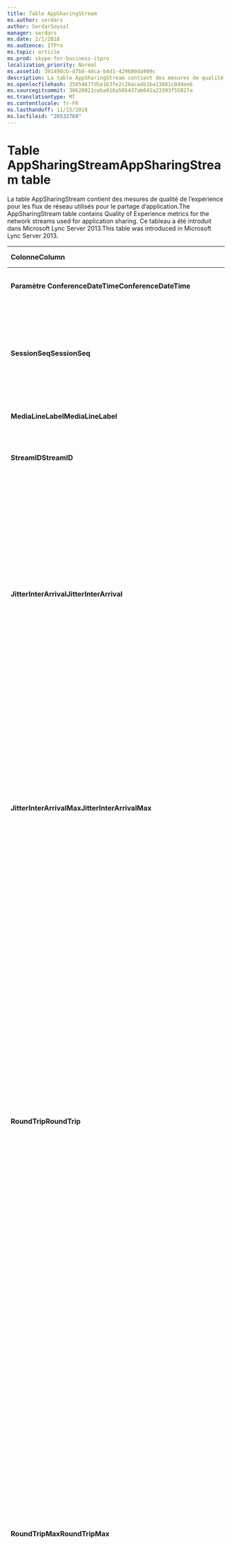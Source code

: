 ```yaml
---
title: Table AppSharingStream
ms.author: serdars
author: SerdarSoysal
manager: serdars
ms.date: 2/1/2018
ms.audience: ITPro
ms.topic: article
ms.prod: skype-for-business-itpro
localization_priority: Normal
ms.assetid: 391490cb-d7b8-44ca-b4d1-429600da909c
description: La table AppSharingStream contient des mesures de qualité de l’expérience pour les flux de réseau utilisés pour le partage d’application. Ce tableau a été introduit dans Microsoft Lync Server 2013.
ms.openlocfilehash: 3505467fd5e163fe2c26aca4b1ba13681c0d4ee6
ms.sourcegitcommit: 30620021ceba916a505437ab641a23393f55827a
ms.translationtype: MT
ms.contentlocale: fr-FR
ms.lasthandoff: 11/15/2018
ms.locfileid: "26532769"
---
```

# <a name="appsharingstream-table"></a><span data-ttu-id="781db-104">Table AppSharingStream</span><span class="sxs-lookup"><span data-stu-id="781db-104">AppSharingStream table</span></span>
 
<span data-ttu-id="781db-105">La table AppSharingStream contient des mesures de qualité de l’expérience pour les flux de réseau utilisés pour le partage d’application.</span><span class="sxs-lookup"><span data-stu-id="781db-105">The AppSharingStream table contains Quality of Experience metrics for the network streams used for application sharing.</span></span> <span data-ttu-id="781db-106">Ce tableau a été introduit dans Microsoft Lync Server 2013.</span><span class="sxs-lookup"><span data-stu-id="781db-106">This table was introduced in Microsoft Lync Server 2013.</span></span>
  
|<span data-ttu-id="781db-107">**Colonne**</span><span class="sxs-lookup"><span data-stu-id="781db-107">**Column**</span></span>|<span data-ttu-id="781db-108">**Type de données**</span><span class="sxs-lookup"><span data-stu-id="781db-108">**Data Type**</span></span>|<span data-ttu-id="781db-109">**Clé/Index**</span><span class="sxs-lookup"><span data-stu-id="781db-109">**Key/Index**</span></span>|<span data-ttu-id="781db-110">**Détails**</span><span class="sxs-lookup"><span data-stu-id="781db-110">**Details**</span></span>|
|:-----|:-----|:-----|:-----|
|<span data-ttu-id="781db-111">**Paramètre ConferenceDateTime**</span><span class="sxs-lookup"><span data-stu-id="781db-111">**ConferenceDateTime**</span></span> <br/> |<span data-ttu-id="781db-112">dateTime</span><span class="sxs-lookup"><span data-stu-id="781db-112">dateTime</span></span>  <br/> |<span data-ttu-id="781db-113">Primaire, étrangère</span><span class="sxs-lookup"><span data-stu-id="781db-113">Primary, Foreign</span></span>  <br/> |<span data-ttu-id="781db-114">Date et heure de début de la session.</span><span class="sxs-lookup"><span data-stu-id="781db-114">Date and time that the session started.</span></span>  <br/> |
|<span data-ttu-id="781db-115">**SessionSeq**</span><span class="sxs-lookup"><span data-stu-id="781db-115">**SessionSeq**</span></span> <br/> |<span data-ttu-id="781db-116">int</span><span class="sxs-lookup"><span data-stu-id="781db-116">int</span></span>  <br/> |<span data-ttu-id="781db-117">Primaire, étrangère</span><span class="sxs-lookup"><span data-stu-id="781db-117">Primary, Foreign</span></span>  <br/> |<span data-ttu-id="781db-118">Identificateur séquentiel utilisé pour faire la distinction entre les sessions qui ont débuté à la même date et en même temps.</span><span class="sxs-lookup"><span data-stu-id="781db-118">Sequential identifier used to distinguish between sessions that started on the same date and at the same time.</span></span>  <br/> |
|<span data-ttu-id="781db-119">**MediaLineLabel**</span><span class="sxs-lookup"><span data-stu-id="781db-119">**MediaLineLabel**</span></span> <br/> |<span data-ttu-id="781db-120">tinyint</span><span class="sxs-lookup"><span data-stu-id="781db-120">tinyint</span></span>  <br/> |<span data-ttu-id="781db-121">Primaire, étrangère</span><span class="sxs-lookup"><span data-stu-id="781db-121">Primary, Foreign</span></span>  <br/> | <span data-ttu-id="781db-122">Voir [Table MediaLine](https://docs.microsoft.com/skypeforbusiness/schema-reference/quality-of-experience-qoe-database-schema/medialine-0).</span><span class="sxs-lookup"><span data-stu-id="781db-122">See [MediaLine Table](https://docs.microsoft.com/skypeforbusiness/schema-reference/quality-of-experience-qoe-database-schema/medialine-0).</span></span> <br/> |
|<span data-ttu-id="781db-123">**StreamID**</span><span class="sxs-lookup"><span data-stu-id="781db-123">**StreamID**</span></span> <br/> |<span data-ttu-id="781db-124">int</span><span class="sxs-lookup"><span data-stu-id="781db-124">int</span></span>  <br/> |<span data-ttu-id="781db-125">Principal</span><span class="sxs-lookup"><span data-stu-id="781db-125">Primary</span></span>  <br/> |<span data-ttu-id="781db-126">Identificateur unique de l’application de flux de partage.</span><span class="sxs-lookup"><span data-stu-id="781db-126">Unique identifier of the application sharing stream.</span></span>  <br/> |
|<span data-ttu-id="781db-127">**JitterInterArrival**</span><span class="sxs-lookup"><span data-stu-id="781db-127">**JitterInterArrival**</span></span> <br/> |<span data-ttu-id="781db-128">int</span><span class="sxs-lookup"><span data-stu-id="781db-128">int</span></span>  <br/> ||<span data-ttu-id="781db-p103">Gigue moyenne détectée entre les arrivées de paquets RTP. (La gigue permet de mesurer les fluctuations d’un appel.) Les valeurs de gigue élevées peuvent provenir d’une congestion ou d’un serveur multimédia surchargé, ce qui se traduit par une distorsion ou une perte de l’audio.</span><span class="sxs-lookup"><span data-stu-id="781db-p103">Average jitter detected between RTP packet arrivals. (Jitter is a measure of the "shakiness" of a call.) High jitter values are typically caused by congestion or an overloaded media server, and result in distorted or lost audio.</span></span>  <br/> |
|<span data-ttu-id="781db-131">**JitterInterArrivalMax**</span><span class="sxs-lookup"><span data-stu-id="781db-131">**JitterInterArrivalMax**</span></span> <br/> |<span data-ttu-id="781db-132">int</span><span class="sxs-lookup"><span data-stu-id="781db-132">int</span></span>  <br/> ||<span data-ttu-id="781db-133">Gigue maximale détectée entre l’arrivée de paquets RTP.</span><span class="sxs-lookup"><span data-stu-id="781db-133">Maximum jitter detected between RTP packet arrivals.</span></span> <span data-ttu-id="781db-134">(Gigue est une mesure de « tremblement » d’un appel). Valeurs de gigue haute sont généralement causés par congestion ou un serveur multimédia surchargée et entraîner audio déformé ou perdue.</span><span class="sxs-lookup"><span data-stu-id="781db-134">(Jitter is a measure of the "shakiness" of a call.) High jitter values are typically caused by congestion or an overloaded media server, and result in distorted or lost audio.</span></span>  <br/> |
|<span data-ttu-id="781db-135">**RoundTrip**</span><span class="sxs-lookup"><span data-stu-id="781db-135">**RoundTrip**</span></span> <br/> |<span data-ttu-id="781db-136">int</span><span class="sxs-lookup"><span data-stu-id="781db-136">int</span></span>  <br/> ||<span data-ttu-id="781db-p105">Temps moyen (en millisecondes) nécessaire à un paquet RTP (Real-Time Transport Protocol) pour effectuer un aller-retour vers un autre système d’extrémité. Des boucles de 200 millisecondes ou moins sont considérées qualitativement acceptables.</span><span class="sxs-lookup"><span data-stu-id="781db-p105">Average amount of (in milliseconds) required for a Real-Time Transport Protocol packet to travel to another endpoint and then back. Round-trip times of 200 milliseconds or less are considered of acceptable quality.</span></span>  <br/> <span data-ttu-id="781db-p106">Des boucles de durée plus élevée peuvent être causées par le routage international des appels, une mauvaise configuration du routage ou un serveur multimédia surchargé. Les durées d’aller-retour élevées créent des difficultés dans le cadre de conversations audio bidirectionnelles réalisées en temps réel.</span><span class="sxs-lookup"><span data-stu-id="781db-p106">High round-trip values can be caused by international call routing; a routing misconfiguration; or an overloaded media server. High round-trip times result in difficulties with two-way, real-time audio conversations.</span></span>  <br/> |
|<span data-ttu-id="781db-141">**RoundTripMax**</span><span class="sxs-lookup"><span data-stu-id="781db-141">**RoundTripMax**</span></span> <br/> |<span data-ttu-id="781db-142">int</span><span class="sxs-lookup"><span data-stu-id="781db-142">int</span></span>  <br/> ||<span data-ttu-id="781db-143">Quantité maximale de (en millisecondes) requise pour un paquet de Real-Time Transport Protocol à se déplacent vers un autre point de terminaison.</span><span class="sxs-lookup"><span data-stu-id="781db-143">Maximum amount of (in milliseconds) required for a Real-Time Transport Protocol packet to travel to another endpoint and then back.</span></span> <span data-ttu-id="781db-144">Des boucles de 200 millisecondes ou moins sont considérées qualitativement acceptables.</span><span class="sxs-lookup"><span data-stu-id="781db-144">Round-trip times of 200 milliseconds or less are considered of acceptable quality.</span></span>  <br/> <span data-ttu-id="781db-p108">Des boucles de durée plus élevée peuvent être causées par le routage international des appels, une mauvaise configuration du routage ou un serveur multimédia surchargé. Les durées d’aller-retour élevées créent des difficultés dans le cadre de conversations audio bidirectionnelles réalisées en temps réel.</span><span class="sxs-lookup"><span data-stu-id="781db-p108">High round-trip values can be caused by international call routing; a routing misconfiguration; or an overloaded media server. High round-trip times result in difficulties with two-way, real-time audio conversations.</span></span>  <br/> |
|<span data-ttu-id="781db-147">**PacketLossRate**</span><span class="sxs-lookup"><span data-stu-id="781db-147">**PacketLossRate**</span></span> <br/> |<span data-ttu-id="781db-148">float</span><span class="sxs-lookup"><span data-stu-id="781db-148">float</span></span>  <br/> ||<span data-ttu-id="781db-p109">Taux moyen de pertes de paquets RTP. (La perte de paquets survient lorsque des paquets RTP, protocole employé pour la transmission audio et vidéo sur Internet, n’atteignent pas leur point de destination.) Les valeurs de perte élevées peuvent provenir d’une congestion, d’un dépassement de la bande passante disponible, d’une congestion/interférence dans la liaison sans fil ou d’un serveur multimédia surchargé, ce qui se traduit par une distorsion ou une perte de l’audio.</span><span class="sxs-lookup"><span data-stu-id="781db-p109">Average rate of Real-Time Transport Protocol (RTP) packet loss. (Packet loss occurs when RTP packets, a protocol used for transmitting audio and video across the Internet, failed to reach their destination.) High loss rates are generally caused by congestion; lack of bandwidth; wireless congestion or interference; or an overloaded media server. Packet loss typically results in distorted or lost audio.</span></span>  <br/> |
|<span data-ttu-id="781db-152">**PacketLossRateMax**</span><span class="sxs-lookup"><span data-stu-id="781db-152">**PacketLossRateMax**</span></span> <br/> |<span data-ttu-id="781db-153">float</span><span class="sxs-lookup"><span data-stu-id="781db-153">float</span></span>  <br/> ||<span data-ttu-id="781db-154">Taux maximal de perte de paquets RTP (Real-Time Transport Protocol).</span><span class="sxs-lookup"><span data-stu-id="781db-154">Maximum rate of Real-Time Transport Protocol (RTP) packet loss.</span></span> <span data-ttu-id="781db-155">(La perte de paquets se produit lorsque les paquets RTP, un protocole utilisé pour la transmission audio et vidéo via Internet, n’a pas pu atteindre leur destination.) Taux de perte haute sont généralement provoquées par la congestion ; manque de bande passante ; congestion sans fil ou interférences ; ou un serveur multimédia surchargée.</span><span class="sxs-lookup"><span data-stu-id="781db-155">(Packet loss occurs when RTP packets, a protocol used for transmitting audio and video across the Internet, failed to reach their destination.) High loss rates are generally caused by congestion; lack of bandwidth; wireless congestion or interference; or an overloaded media server.</span></span> <span data-ttu-id="781db-156">Perte de paquets entraîne audio déformé ou perdue.</span><span class="sxs-lookup"><span data-stu-id="781db-156">Packet loss typically results in distorted or lost audio.</span></span>  <br/> |
|<span data-ttu-id="781db-157">**PacketUtilization**</span><span class="sxs-lookup"><span data-stu-id="781db-157">**PacketUtilization**</span></span> <br/> |<span data-ttu-id="781db-158">int</span><span class="sxs-lookup"><span data-stu-id="781db-158">int</span></span>  <br/> ||<span data-ttu-id="781db-159">Nombre de paquets envoyés.</span><span class="sxs-lookup"><span data-stu-id="781db-159">Number of packets sent.</span></span>  <br/> |
|<span data-ttu-id="781db-160">**BandwidthEst**</span><span class="sxs-lookup"><span data-stu-id="781db-160">**BandwidthEst**</span></span> <br/> |<span data-ttu-id="781db-161">int</span><span class="sxs-lookup"><span data-stu-id="781db-161">int</span></span>  <br/> ||<span data-ttu-id="781db-162">Estimée à sens unique la bande passante disponible à la fin de la session.</span><span class="sxs-lookup"><span data-stu-id="781db-162">Estimated one-way bandwidth available at the end of the session.</span></span> <span data-ttu-id="781db-163">Indiqué en bits par seconde.</span><span class="sxs-lookup"><span data-stu-id="781db-163">Reported in bits per second.</span></span>  <br/> |
|<span data-ttu-id="781db-164">**AppSharingPayloadDescription**</span><span class="sxs-lookup"><span data-stu-id="781db-164">**AppSharingPayloadDescription**</span></span> <br/> |<span data-ttu-id="781db-165">int</span><span class="sxs-lookup"><span data-stu-id="781db-165">int</span></span>  <br/> ||<span data-ttu-id="781db-166">Description de la charge utile de partage d’application.</span><span class="sxs-lookup"><span data-stu-id="781db-166">Description of the application sharing payload.</span></span>  <br/> |
|<span data-ttu-id="781db-167">**RelativeOneWayTotal**</span><span class="sxs-lookup"><span data-stu-id="781db-167">**RelativeOneWayTotal**</span></span> <br/> |<span data-ttu-id="781db-168">float</span><span class="sxs-lookup"><span data-stu-id="781db-168">float</span></span>  <br/> ||<span data-ttu-id="781db-169">Quantité totale de la latence à sens unique.</span><span class="sxs-lookup"><span data-stu-id="781db-169">Total amount of one-way latency.</span></span> <span data-ttu-id="781db-170">Latence à sens unique relative mesure le délai entre le client et le serveur.</span><span class="sxs-lookup"><span data-stu-id="781db-170">Relative one-way latency measures the delay between the client and the server.</span></span>  <br/> |
|<span data-ttu-id="781db-171">**RelativeOneWayAverage**</span><span class="sxs-lookup"><span data-stu-id="781db-171">**RelativeOneWayAverage**</span></span> <br/> |<span data-ttu-id="781db-172">float</span><span class="sxs-lookup"><span data-stu-id="781db-172">float</span></span>  <br/> ||<span data-ttu-id="781db-173">Quantité moyenne de latence à sens unique.</span><span class="sxs-lookup"><span data-stu-id="781db-173">Average amount of one-way latency.</span></span> <span data-ttu-id="781db-174">Latence à sens unique relative mesure le délai entre le client et le serveur.</span><span class="sxs-lookup"><span data-stu-id="781db-174">Relative one-way latency measures the delay between the client and the server.</span></span>  <br/> |
|<span data-ttu-id="781db-175">**RelativeOneWayMax**</span><span class="sxs-lookup"><span data-stu-id="781db-175">**RelativeOneWayMax**</span></span> <br/> |<span data-ttu-id="781db-176">float</span><span class="sxs-lookup"><span data-stu-id="781db-176">float</span></span>  <br/> ||<span data-ttu-id="781db-177">Quantité maximale de latence à sens unique.</span><span class="sxs-lookup"><span data-stu-id="781db-177">Maximum amount of one-way latency.</span></span> <span data-ttu-id="781db-178">Latence à sens unique relative mesure le délai entre le client et le serveur.</span><span class="sxs-lookup"><span data-stu-id="781db-178">Relative one-way latency measures the delay between the client and the server.</span></span>  <br/> |
|<span data-ttu-id="781db-179">**RelativeOneWayBurstOccurrences**</span><span class="sxs-lookup"><span data-stu-id="781db-179">**RelativeOneWayBurstOccurrences**</span></span> <br/> |<span data-ttu-id="781db-180">int</span><span class="sxs-lookup"><span data-stu-id="781db-180">int</span></span>  <br/> ||<span data-ttu-id="781db-181">Occurrences de rafales à sens unique total.</span><span class="sxs-lookup"><span data-stu-id="781db-181">Total one-way burst occurrences.</span></span> <span data-ttu-id="781db-182">Une transmission « rafales » est une transmission où flux de données en rafales imprévisibles au lieu d’un flux continu.</span><span class="sxs-lookup"><span data-stu-id="781db-182">A "bursty" transmission is a transmission where data flows in unpredictable bursts as opposed to a steady stream.</span></span> <span data-ttu-id="781db-183">Cette mesure exhaustive de flux de données entre le client et le serveur.</span><span class="sxs-lookup"><span data-stu-id="781db-183">This metric measures data flow between the client and the server.</span></span>  <br/> |
|<span data-ttu-id="781db-184">**RelativeOneWayBurstDensity**</span><span class="sxs-lookup"><span data-stu-id="781db-184">**RelativeOneWayBurstDensity**</span></span> <br/> |<span data-ttu-id="781db-185">float</span><span class="sxs-lookup"><span data-stu-id="781db-185">float</span></span>  <br/> ||<span data-ttu-id="781db-186">Densité des rafales à sens unique total.</span><span class="sxs-lookup"><span data-stu-id="781db-186">Total one-way burst density.</span></span> <span data-ttu-id="781db-187">Une transmission « rafales » est une transmission où flux de données en rafales imprévisibles au lieu d’un flux continu.</span><span class="sxs-lookup"><span data-stu-id="781db-187">A "bursty" transmission is a transmission where data flows in unpredictable bursts as opposed to a steady stream.</span></span> <span data-ttu-id="781db-188">Cette mesure exhaustive de flux de données entre le client et le serveur.</span><span class="sxs-lookup"><span data-stu-id="781db-188">This metric measures data flow between the client and the server.</span></span>  <br/> |
|<span data-ttu-id="781db-189">**RelativeOneWayBurstDuration**</span><span class="sxs-lookup"><span data-stu-id="781db-189">**RelativeOneWayBurstDuration**</span></span> <br/> |<span data-ttu-id="781db-190">float</span><span class="sxs-lookup"><span data-stu-id="781db-190">float</span></span>  <br/> ||<span data-ttu-id="781db-191">Durée totale rafale à sens unique.</span><span class="sxs-lookup"><span data-stu-id="781db-191">Total one-way burst duration.</span></span> <span data-ttu-id="781db-192">Une transmission « rafales » est une transmission où flux de données en rafales imprévisibles au lieu d’un flux continu.</span><span class="sxs-lookup"><span data-stu-id="781db-192">A "bursty" transmission is a transmission where data flows in unpredictable bursts as opposed to a steady stream.</span></span> <span data-ttu-id="781db-193">Cette mesure exhaustive de flux de données entre le client et le serveur.</span><span class="sxs-lookup"><span data-stu-id="781db-193">This metric measures data flow between the client and the server.</span></span>  <br/> |
|<span data-ttu-id="781db-194">**RelativeOneWayGapOccurrences**</span><span class="sxs-lookup"><span data-stu-id="781db-194">**RelativeOneWayGapOccurrences**</span></span> <br/> |<span data-ttu-id="781db-195">int</span><span class="sxs-lookup"><span data-stu-id="781db-195">int</span></span>  <br/> ||<span data-ttu-id="781db-196">Occurrences d’intervalles à sens unique total.</span><span class="sxs-lookup"><span data-stu-id="781db-196">Total one-way gap occurrences.</span></span> <span data-ttu-id="781db-197">Une transmission « rafales » est une transmission où flux de données en rafales imprévisibles au lieu d’un flux continu ; intervalles indiquent les retards entre ces rafales.</span><span class="sxs-lookup"><span data-stu-id="781db-197">A "bursty" transmission is a transmission where data flows in unpredictable bursts as opposed to a steady stream; gaps indicate delays between these bursts.</span></span> <span data-ttu-id="781db-198">Cette mesure exhaustive de flux de données entre le client et le serveur.</span><span class="sxs-lookup"><span data-stu-id="781db-198">This metric measures data flow between the client and the server.</span></span>  <br/> |
|<span data-ttu-id="781db-199">**RelativeOneWayGapDensity**</span><span class="sxs-lookup"><span data-stu-id="781db-199">**RelativeOneWayGapDensity**</span></span> <br/> |<span data-ttu-id="781db-200">float</span><span class="sxs-lookup"><span data-stu-id="781db-200">float</span></span>  <br/> ||<span data-ttu-id="781db-201">Densité d’intervalles à sens unique total.</span><span class="sxs-lookup"><span data-stu-id="781db-201">Total one-way gap density.</span></span> <span data-ttu-id="781db-202">Une transmission « rafales » est une transmission où flux de données en rafales imprévisibles au lieu d’un flux continu ; intervalles indiquent les retards entre ces rafales.</span><span class="sxs-lookup"><span data-stu-id="781db-202">A "bursty" transmission is a transmission where data flows in unpredictable bursts as opposed to a steady stream; gaps indicate delays between these bursts.</span></span> <span data-ttu-id="781db-203">Cette mesure exhaustive de flux de données entre le client et le serveur.</span><span class="sxs-lookup"><span data-stu-id="781db-203">This metric measures data flow between the client and the server.</span></span>  <br/> |
|<span data-ttu-id="781db-204">**RelativeOneWayGapDuration**</span><span class="sxs-lookup"><span data-stu-id="781db-204">**RelativeOneWayGapDuration**</span></span> <br/> |<span data-ttu-id="781db-205">float</span><span class="sxs-lookup"><span data-stu-id="781db-205">float</span></span>  <br/> ||<span data-ttu-id="781db-206">Durée des intervalles à sens unique total.</span><span class="sxs-lookup"><span data-stu-id="781db-206">Total one-way gap duration.</span></span> <span data-ttu-id="781db-207">Une transmission « rafales » est une transmission où flux de données en rafales imprévisibles au lieu d’un flux continu ; intervalles indiquent les retards entre ces rafales.</span><span class="sxs-lookup"><span data-stu-id="781db-207">A "bursty" transmission is a transmission where data flows in unpredictable bursts as opposed to a steady stream; gaps indicate delays between these bursts.</span></span> <span data-ttu-id="781db-208">Cette mesure exhaustive de flux de données entre le client et le serveur.</span><span class="sxs-lookup"><span data-stu-id="781db-208">This metric measures data flow between the client and the server.</span></span>  <br/> |
|<span data-ttu-id="781db-209">**ApplicationSharingType**</span><span class="sxs-lookup"><span data-stu-id="781db-209">**ApplicationSharingType**</span></span> <br/> |<span data-ttu-id="781db-210">varChar(256)</span><span class="sxs-lookup"><span data-stu-id="781db-210">varChar(256)</span></span>  <br/> ||<span data-ttu-id="781db-211">Rôle d’application (personne effectuant le partage ou spectateur) et type de contenu.</span><span class="sxs-lookup"><span data-stu-id="781db-211">Application role (Sharer or Viewer) and content type.</span></span>  <br/> |
|<span data-ttu-id="781db-212">**RDPTileProcessingLatencyTotal**</span><span class="sxs-lookup"><span data-stu-id="781db-212">**RDPTileProcessingLatencyTotal**</span></span> <br/> |<span data-ttu-id="781db-213">float</span><span class="sxs-lookup"><span data-stu-id="781db-213">float</span></span>  <br/> ||<span data-ttu-id="781db-214">Nombre total de temps de traitement des mosaïques protocole remote desktop protocol (RDP).</span><span class="sxs-lookup"><span data-stu-id="781db-214">Total processing time for remote desktop protocol (RDP) tiles.</span></span> <span data-ttu-id="781db-215">Un total supérieur équivaut à un délai plus long dans l’expérience d’affichage.</span><span class="sxs-lookup"><span data-stu-id="781db-215">A higher total equates to a longer delay in the viewing experience.</span></span>  <br/> |
|<span data-ttu-id="781db-216">**RDPTileProcessingLatencyAverage**</span><span class="sxs-lookup"><span data-stu-id="781db-216">**RDPTileProcessingLatencyAverage**</span></span> <br/> |<span data-ttu-id="781db-217">float</span><span class="sxs-lookup"><span data-stu-id="781db-217">float</span></span>  <br/> ||<span data-ttu-id="781db-218">Durée moyenne de traitement pour les mosaïques protocole remote desktop protocol (RDP).</span><span class="sxs-lookup"><span data-stu-id="781db-218">Average processing time for remote desktop protocol (RDP) tiles.</span></span> <span data-ttu-id="781db-219">Un total supérieur équivaut à un délai plus long dans l’expérience d’affichage.</span><span class="sxs-lookup"><span data-stu-id="781db-219">A higher total equates to a longer delay in the viewing experience.</span></span>  <br/> |
|<span data-ttu-id="781db-220">**RDPTileProcessingLatencyMax**</span><span class="sxs-lookup"><span data-stu-id="781db-220">**RDPTileProcessingLatencyMax**</span></span> <br/> |<span data-ttu-id="781db-221">float</span><span class="sxs-lookup"><span data-stu-id="781db-221">float</span></span>  <br/> ||<span data-ttu-id="781db-222">Temps de traitement maximal pour les mosaïques protocole remote desktop protocol (RDP).</span><span class="sxs-lookup"><span data-stu-id="781db-222">Maximum processing time for remote desktop protocol (RDP) tiles.</span></span> <span data-ttu-id="781db-223">Un total supérieur équivaut à un délai plus long dans l’expérience d’affichage.</span><span class="sxs-lookup"><span data-stu-id="781db-223">A higher total equates to a longer delay in the viewing experience.</span></span>  <br/> |
|<span data-ttu-id="781db-224">**RDPTileProcessingLatencyBurstOccurrences**</span><span class="sxs-lookup"><span data-stu-id="781db-224">**RDPTileProcessingLatencyBurstOccurrences**</span></span> <br/> |<span data-ttu-id="781db-225">int</span><span class="sxs-lookup"><span data-stu-id="781db-225">int</span></span>  <br/> ||<span data-ttu-id="781db-226">Occurrences de rafales dans le temps de traitement pour les mosaïques protocole remote desktop protocol (RDP).</span><span class="sxs-lookup"><span data-stu-id="781db-226">Burst occurrences in the processing time for remote desktop protocol (RDP) tiles.</span></span> <span data-ttu-id="781db-227">Une transmission « rafales » est une transmission où flux de données en rafales imprévisibles au lieu d’un flux continu.</span><span class="sxs-lookup"><span data-stu-id="781db-227">A "bursty" transmission is a transmission where data flows in unpredictable bursts as opposed to a steady stream.</span></span>  <br/> |
|<span data-ttu-id="781db-228">**RDPTileProcessingLatencyBurstDensity**</span><span class="sxs-lookup"><span data-stu-id="781db-228">**RDPTileProcessingLatencyBurstDensity**</span></span> <br/> |<span data-ttu-id="781db-229">float</span><span class="sxs-lookup"><span data-stu-id="781db-229">float</span></span>  <br/> ||<span data-ttu-id="781db-230">Densité des rafales dans le temps de traitement pour les mosaïques protocole remote desktop protocol (RDP).</span><span class="sxs-lookup"><span data-stu-id="781db-230">Burst density in the processing time for remote desktop protocol (RDP) tiles.</span></span> <span data-ttu-id="781db-231">Une transmission « rafales » est une transmission où flux de données en rafales imprévisibles au lieu d’un flux continu.</span><span class="sxs-lookup"><span data-stu-id="781db-231">A "bursty" transmission is a transmission where data flows in unpredictable bursts as opposed to a steady stream.</span></span>  <br/> |
|<span data-ttu-id="781db-232">**RDPTileProcessingLatencyBurstDuration**</span><span class="sxs-lookup"><span data-stu-id="781db-232">**RDPTileProcessingLatencyBurstDuration**</span></span> <br/> |<span data-ttu-id="781db-233">float</span><span class="sxs-lookup"><span data-stu-id="781db-233">float</span></span>  <br/> ||<span data-ttu-id="781db-234">Durée dans le temps de traitement pour les mosaïques protocole remote desktop protocol (RDP) des rafales.</span><span class="sxs-lookup"><span data-stu-id="781db-234">Burst duration in the processing time for remote desktop protocol (RDP) tiles.</span></span> <span data-ttu-id="781db-235">Une transmission « rafales » est une transmission où flux de données en rafales imprévisibles au lieu d’un flux continu.</span><span class="sxs-lookup"><span data-stu-id="781db-235">A "bursty" transmission is a transmission where data flows in unpredictable bursts as opposed to a steady stream.</span></span>  <br/> |
|<span data-ttu-id="781db-236">**RDPTileProcessingLatencyGapOccurrences**</span><span class="sxs-lookup"><span data-stu-id="781db-236">**RDPTileProcessingLatencyGapOccurrences**</span></span> <br/> |<span data-ttu-id="781db-237">int</span><span class="sxs-lookup"><span data-stu-id="781db-237">int</span></span>  <br/> ||<span data-ttu-id="781db-238">Occurrences d’intervalles dans le temps de traitement pour les mosaïques protocole remote desktop protocol (RDP).</span><span class="sxs-lookup"><span data-stu-id="781db-238">Gap occurrences in the processing time for remote desktop protocol (RDP) tiles.</span></span>  <br/> |
|<span data-ttu-id="781db-239">**RDPTileProcessingLatencyGapDensity**</span><span class="sxs-lookup"><span data-stu-id="781db-239">**RDPTileProcessingLatencyGapDensity**</span></span> <br/> |<span data-ttu-id="781db-240">float</span><span class="sxs-lookup"><span data-stu-id="781db-240">float</span></span>  <br/> ||<span data-ttu-id="781db-241">Densité d’intervalles dans le temps de traitement pour les mosaïques protocole remote desktop protocol (RDP).</span><span class="sxs-lookup"><span data-stu-id="781db-241">Gap density in the processing time for remote desktop protocol (RDP) tiles.</span></span> <span data-ttu-id="781db-242">Densité d’intervalles faible équivaut à un meilleur confort de visualisation.</span><span class="sxs-lookup"><span data-stu-id="781db-242">Low gap density equates to a better viewing experience.</span></span>  <br/> |
|<span data-ttu-id="781db-243">**RDPTileProcessingLatencyGapDuration**</span><span class="sxs-lookup"><span data-stu-id="781db-243">**RDPTileProcessingLatencyGapDuration**</span></span> <br/> |<span data-ttu-id="781db-244">float</span><span class="sxs-lookup"><span data-stu-id="781db-244">float</span></span>  <br/> ||<span data-ttu-id="781db-245">Durée des intervalles dans le temps de traitement pour les mosaïques protocole remote desktop protocol (RDP).</span><span class="sxs-lookup"><span data-stu-id="781db-245">Gap duration in the processing time for remote desktop protocol (RDP) tiles.</span></span> <span data-ttu-id="781db-246">Durées des intervalles courte correspondent à un meilleur confort de visualisation.</span><span class="sxs-lookup"><span data-stu-id="781db-246">Short gap durations equate to a better viewing experience.</span></span>  <br/> |
|<span data-ttu-id="781db-247">**CaptureTileRateTotal**</span><span class="sxs-lookup"><span data-stu-id="781db-247">**CaptureTileRateTotal**</span></span> <br/> |<span data-ttu-id="781db-248">float</span><span class="sxs-lookup"><span data-stu-id="781db-248">float</span></span>  <br/> ||<span data-ttu-id="781db-249">Taux total de mosaïques capturées (en mosaïques par seconde).</span><span class="sxs-lookup"><span data-stu-id="781db-249">Total rate of captured tiles (in tiles per second).</span></span>  <br/> |
|<span data-ttu-id="781db-250">**CaptureTileRateAverage**</span><span class="sxs-lookup"><span data-stu-id="781db-250">**CaptureTileRateAverage**</span></span> <br/> |<span data-ttu-id="781db-251">float</span><span class="sxs-lookup"><span data-stu-id="781db-251">float</span></span>  <br/> ||<span data-ttu-id="781db-252">Taux moyen de mosaïques capturées (en mosaïques par seconde).</span><span class="sxs-lookup"><span data-stu-id="781db-252">Average rate of captured tiles (in tiles per second).</span></span>  <br/> |
|<span data-ttu-id="781db-253">**CaptureTileRateMax**</span><span class="sxs-lookup"><span data-stu-id="781db-253">**CaptureTileRateMax**</span></span> <br/> |<span data-ttu-id="781db-254">float</span><span class="sxs-lookup"><span data-stu-id="781db-254">float</span></span>  <br/> ||<span data-ttu-id="781db-255">Taux maximal de mosaïques capturées (en mosaïques par seconde).</span><span class="sxs-lookup"><span data-stu-id="781db-255">Maximum rate of captured tiles (in tiles per second).</span></span>  <br/> |
|<span data-ttu-id="781db-256">**CaptureTileRateBurstOccurrences**</span><span class="sxs-lookup"><span data-stu-id="781db-256">**CaptureTileRateBurstOccurrences**</span></span> <br/> |<span data-ttu-id="781db-257">int</span><span class="sxs-lookup"><span data-stu-id="781db-257">in t</span></span>  <br/> ||<span data-ttu-id="781db-258">Occurrences de rafales dans la fréquence de mosaïques capturées (en mosaïques par seconde).</span><span class="sxs-lookup"><span data-stu-id="781db-258">Burst occurrences in the rate of captured tiles (in tiles per second).</span></span>  <br/> |
|<span data-ttu-id="781db-259">**CaptureTileRateBurstDensity**</span><span class="sxs-lookup"><span data-stu-id="781db-259">**CaptureTileRateBurstDensity**</span></span> <br/> |<span data-ttu-id="781db-260">float</span><span class="sxs-lookup"><span data-stu-id="781db-260">float</span></span>  <br/> ||<span data-ttu-id="781db-261">Densité des rafales dans la fréquence de mosaïques capturées (en mosaïques par seconde).</span><span class="sxs-lookup"><span data-stu-id="781db-261">Burst density in the rate of captured tiles (in tiles per second).</span></span>  <br/> |
|<span data-ttu-id="781db-262">**CaptureTileRateBurstDuration**</span><span class="sxs-lookup"><span data-stu-id="781db-262">**CaptureTileRateBurstDuration**</span></span> <br/> |<span data-ttu-id="781db-263">float</span><span class="sxs-lookup"><span data-stu-id="781db-263">float</span></span>  <br/> ||<span data-ttu-id="781db-264">Durée des rafales dans la fréquence de mosaïques capturées (en mosaïques par seconde).</span><span class="sxs-lookup"><span data-stu-id="781db-264">Burst duration in the rate of captured tiles (in tiles per second).</span></span>  <br/> |
|<span data-ttu-id="781db-265">**CaptureTileRateGapOccurrences**</span><span class="sxs-lookup"><span data-stu-id="781db-265">**CaptureTileRateGapOccurrences**</span></span> <br/> |<span data-ttu-id="781db-266">int</span><span class="sxs-lookup"><span data-stu-id="781db-266">int</span></span>  <br/> ||<span data-ttu-id="781db-267">Occurrences d’intervalles dans la fréquence de mosaïques capturées (en mosaïques par seconde).</span><span class="sxs-lookup"><span data-stu-id="781db-267">Gap occurrences in the rate of captured tiles (in tiles per second).</span></span>  <br/> |
|<span data-ttu-id="781db-268">**CaptureTileRateGapDensity**</span><span class="sxs-lookup"><span data-stu-id="781db-268">**CaptureTileRateGapDensity**</span></span> <br/> |<span data-ttu-id="781db-269">float</span><span class="sxs-lookup"><span data-stu-id="781db-269">float</span></span>  <br/> ||<span data-ttu-id="781db-270">Densité d’intervalles dans la fréquence de mosaïques capturées (en mosaïques par seconde).</span><span class="sxs-lookup"><span data-stu-id="781db-270">Gap density in the rate of captured tiles (in tiles per second).</span></span>  <br/> |
|<span data-ttu-id="781db-271">**CaptureTileRateGapDuration**</span><span class="sxs-lookup"><span data-stu-id="781db-271">**CaptureTileRateGapDuration**</span></span> <br/> |<span data-ttu-id="781db-272">float</span><span class="sxs-lookup"><span data-stu-id="781db-272">float</span></span>  <br/> ||<span data-ttu-id="781db-273">Durée des intervalles dans la fréquence de mosaïques capturées (en mosaïques par seconde).</span><span class="sxs-lookup"><span data-stu-id="781db-273">Gap duration in the rate of captured tiles (in tiles per second).</span></span>  <br/> |
|<span data-ttu-id="781db-274">**SpoiledTilePercentTotal**</span><span class="sxs-lookup"><span data-stu-id="781db-274">**SpoiledTilePercentTotal**</span></span> <br/> |<span data-ttu-id="781db-275">float</span><span class="sxs-lookup"><span data-stu-id="781db-275">float</span></span>  <br/> ||<span data-ttu-id="781db-276">Pourcentage total du contenu qui n’a pas atteint le spectateur mais qui a été au lieu de cela ignoré et remplacé par du contenu.</span><span class="sxs-lookup"><span data-stu-id="781db-276">Total percentage of the content that did not reach the viewer but was instead discarded and overwritten by fresh content.</span></span>  <br/> |
|<span data-ttu-id="781db-277">**SpoiledTilePercentAverage**</span><span class="sxs-lookup"><span data-stu-id="781db-277">**SpoiledTilePercentAverage**</span></span> <br/> |<span data-ttu-id="781db-278">float</span><span class="sxs-lookup"><span data-stu-id="781db-278">float</span></span>  <br/> ||<span data-ttu-id="781db-279">Pourcentage moyen du contenu qui n’a pas atteint le spectateur mais qui a été au lieu de cela ignoré et remplacé par du contenu.</span><span class="sxs-lookup"><span data-stu-id="781db-279">Average percentage of the content that did not reach the viewer but was instead discarded and overwritten by fresh content.</span></span>  <br/> |
|<span data-ttu-id="781db-280">**SpoiledTilePercentMax**</span><span class="sxs-lookup"><span data-stu-id="781db-280">**SpoiledTilePercentMax**</span></span> <br/> |<span data-ttu-id="781db-281">float</span><span class="sxs-lookup"><span data-stu-id="781db-281">float</span></span>  <br/> ||<span data-ttu-id="781db-282">Pourcentage maximal du contenu qui n’a pas atteint le spectateur mais qui a été au lieu de cela ignoré et remplacé par du contenu.</span><span class="sxs-lookup"><span data-stu-id="781db-282">Maximum percentage of the content that did not reach the viewer but was instead discarded and overwritten by fresh content.</span></span>  <br/> |
|<span data-ttu-id="781db-283">**SpoiledTilePercentBurstOccurrences**</span><span class="sxs-lookup"><span data-stu-id="781db-283">**SpoiledTilePercentBurstOccurrences**</span></span> <br/> |<span data-ttu-id="781db-284">int</span><span class="sxs-lookup"><span data-stu-id="781db-284">int</span></span>  <br/> ||<span data-ttu-id="781db-285">Occurrences de rafales pour le contenu qui n’a pas atteint le spectateur mais qui a été au lieu de cela ignoré et remplacé par du contenu.</span><span class="sxs-lookup"><span data-stu-id="781db-285">Burst occurrences for the content that did not reach the viewer but was instead discarded and overwritten by fresh content.</span></span>  <br/> |
|<span data-ttu-id="781db-286">**SpoiledTilePercentBurstDensity**</span><span class="sxs-lookup"><span data-stu-id="781db-286">**SpoiledTilePercentBurstDensity**</span></span> <br/> |<span data-ttu-id="781db-287">float</span><span class="sxs-lookup"><span data-stu-id="781db-287">float</span></span>  <br/> ||<span data-ttu-id="781db-288">Densité des rafales pour le contenu qui n’a pas atteint le spectateur mais qui a été au lieu de cela ignoré et remplacé par du contenu.</span><span class="sxs-lookup"><span data-stu-id="781db-288">Burst density for the content that did not reach the viewer but was instead discarded and overwritten by fresh content.</span></span>  <br/> |
|<span data-ttu-id="781db-289">**SpoiledTilePercentBurstDuration**</span><span class="sxs-lookup"><span data-stu-id="781db-289">**SpoiledTilePercentBurstDuration**</span></span> <br/> |<span data-ttu-id="781db-290">float</span><span class="sxs-lookup"><span data-stu-id="781db-290">float</span></span>  <br/> ||<span data-ttu-id="781db-291">Durée des rafales pour le contenu qui n’a pas atteint le spectateur mais qui a été au lieu de cela ignoré et remplacé par du contenu.</span><span class="sxs-lookup"><span data-stu-id="781db-291">Burst duration for the content that did not reach the viewer but was instead discarded and overwritten by fresh content.</span></span>  <br/> |
|<span data-ttu-id="781db-292">**SpoiledTilePercentGapOccurrences**</span><span class="sxs-lookup"><span data-stu-id="781db-292">**SpoiledTilePercentGapOccurrences**</span></span> <br/> |<span data-ttu-id="781db-293">int</span><span class="sxs-lookup"><span data-stu-id="781db-293">int</span></span>  <br/> ||<span data-ttu-id="781db-294">Occurrences d’intervalles pour le contenu qui n’a pas atteint le spectateur mais qui a été au lieu de cela ignoré et remplacé par du contenu.</span><span class="sxs-lookup"><span data-stu-id="781db-294">Gap occurrences for the content that did not reach the viewer but was instead discarded and overwritten by fresh content.</span></span>  <br/> |
|<span data-ttu-id="781db-295">**SpoiledTilePercentGapDensity**</span><span class="sxs-lookup"><span data-stu-id="781db-295">**SpoiledTilePercentGapDensity**</span></span> <br/> |<span data-ttu-id="781db-296">float</span><span class="sxs-lookup"><span data-stu-id="781db-296">float</span></span>  <br/> ||<span data-ttu-id="781db-297">Densité d’intervalles pour le contenu qui n’a pas atteint le spectateur mais qui a été au lieu de cela ignoré et remplacé par du contenu.</span><span class="sxs-lookup"><span data-stu-id="781db-297">Gap density for the content that did not reach the viewer but was instead discarded and overwritten by fresh content.</span></span>  <br/> |
|<span data-ttu-id="781db-298">**SpoiledTilePercentGapDuration**</span><span class="sxs-lookup"><span data-stu-id="781db-298">**SpoiledTilePercentGapDuration**</span></span> <br/> |<span data-ttu-id="781db-299">float</span><span class="sxs-lookup"><span data-stu-id="781db-299">float</span></span>  <br/> ||<span data-ttu-id="781db-300">Durée des intervalles pour le contenu qui n’a pas atteint le spectateur mais qui a été au lieu de cela ignoré et remplacé par du contenu.</span><span class="sxs-lookup"><span data-stu-id="781db-300">Gap duration for the content that did not reach the viewer but was instead discarded and overwritten by fresh content.</span></span>  <br/> |
|<span data-ttu-id="781db-301">**ScrapingFrameRateTotal**</span><span class="sxs-lookup"><span data-stu-id="781db-301">**ScrapingFrameRateTotal**</span></span> <br/> |<span data-ttu-id="781db-302">float</span><span class="sxs-lookup"><span data-stu-id="781db-302">float</span></span>  <br/> ||<span data-ttu-id="781db-303">Nombre total d’images récupérées à partir de la source graphique.</span><span class="sxs-lookup"><span data-stu-id="781db-303">Total number of frames scraped from the graphics source.</span></span>  <br/> |
|<span data-ttu-id="781db-304">**ScrapingFrameRateAverage**</span><span class="sxs-lookup"><span data-stu-id="781db-304">**ScrapingFrameRateAverage**</span></span> <br/> |<span data-ttu-id="781db-305">float</span><span class="sxs-lookup"><span data-stu-id="781db-305">float</span></span>  <br/> ||<span data-ttu-id="781db-306">Nombre moyen d’images récupérées à partir de la source graphique.</span><span class="sxs-lookup"><span data-stu-id="781db-306">Average number of frames scraped from the graphics source.</span></span>  <br/> |
|<span data-ttu-id="781db-307">**ScrapingFrameRateMax**</span><span class="sxs-lookup"><span data-stu-id="781db-307">**ScrapingFrameRateMax**</span></span> <br/> |<span data-ttu-id="781db-308">float</span><span class="sxs-lookup"><span data-stu-id="781db-308">float</span></span>  <br/> ||<span data-ttu-id="781db-309">Nombre maximal d’images récupérées à partir de la source graphique.</span><span class="sxs-lookup"><span data-stu-id="781db-309">Maximum number of frames scraped from the graphics source.</span></span>  <br/> |
|<span data-ttu-id="781db-310">**ScrapingFrameRateBurstOccurrences**</span><span class="sxs-lookup"><span data-stu-id="781db-310">**ScrapingFrameRateBurstOccurrences**</span></span> <br/> |<span data-ttu-id="781db-311">int</span><span class="sxs-lookup"><span data-stu-id="781db-311">int</span></span>  <br/> ||<span data-ttu-id="781db-312">Occurrences de rafales dans les images récupérées à partir de la source graphique.</span><span class="sxs-lookup"><span data-stu-id="781db-312">Burst occurrences in the frames scraped from the graphics source.</span></span>  <br/> |
|<span data-ttu-id="781db-313">**ScrapingFrameRateBurstDensity**</span><span class="sxs-lookup"><span data-stu-id="781db-313">**ScrapingFrameRateBurstDensity**</span></span> <br/> |<span data-ttu-id="781db-314">float</span><span class="sxs-lookup"><span data-stu-id="781db-314">float</span></span>  <br/> ||<span data-ttu-id="781db-315">Densité des rafales dans les images récupérées à partir de la source graphique.</span><span class="sxs-lookup"><span data-stu-id="781db-315">Burst density in the frames scraped from the graphics source.</span></span>  <br/> |
|<span data-ttu-id="781db-316">**ScrapingFrameRateBurstDuration**</span><span class="sxs-lookup"><span data-stu-id="781db-316">**ScrapingFrameRateBurstDuration**</span></span> <br/> |<span data-ttu-id="781db-317">float</span><span class="sxs-lookup"><span data-stu-id="781db-317">float</span></span>  <br/> ||<span data-ttu-id="781db-318">Durée des rafales dans les images récupérées à partir de la source graphique.</span><span class="sxs-lookup"><span data-stu-id="781db-318">Burst duration in the frames scraped from the graphics source.</span></span>  <br/> |
|<span data-ttu-id="781db-319">**ScrapingFrameRateGapOccurrences**</span><span class="sxs-lookup"><span data-stu-id="781db-319">**ScrapingFrameRateGapOccurrences**</span></span> <br/> |<span data-ttu-id="781db-320">int</span><span class="sxs-lookup"><span data-stu-id="781db-320">int</span></span>  <br/> ||<span data-ttu-id="781db-321">Occurrences d’intervalles dans les images récupérées à partir de la source graphique.</span><span class="sxs-lookup"><span data-stu-id="781db-321">Gap occurrences in the frames scraped from the graphics source.</span></span>  <br/> |
|<span data-ttu-id="781db-322">**ScrapingFrameRateGapDensity**</span><span class="sxs-lookup"><span data-stu-id="781db-322">**ScrapingFrameRateGapDensity**</span></span> <br/> |<span data-ttu-id="781db-323">float</span><span class="sxs-lookup"><span data-stu-id="781db-323">float</span></span>  <br/> ||<span data-ttu-id="781db-324">Densité d’intervalles dans les images récupérées à partir de la source graphique.</span><span class="sxs-lookup"><span data-stu-id="781db-324">Gap density in the frames scraped from the graphics source.</span></span>  <br/> |
|<span data-ttu-id="781db-325">**ScrapingFrameRateGapDuration**</span><span class="sxs-lookup"><span data-stu-id="781db-325">**ScrapingFrameRateGapDuration**</span></span> <br/> |<span data-ttu-id="781db-326">float</span><span class="sxs-lookup"><span data-stu-id="781db-326">float</span></span>  <br/> ||<span data-ttu-id="781db-327">Durée des intervalles dans les images récupérées à partir de la source graphique.</span><span class="sxs-lookup"><span data-stu-id="781db-327">Gap duration in the frames scraped from the graphics source.</span></span>  <br/> |
|<span data-ttu-id="781db-328">**IncomingTileRateTotal**</span><span class="sxs-lookup"><span data-stu-id="781db-328">**IncomingTileRateTotal**</span></span> <br/> |<span data-ttu-id="781db-329">float</span><span class="sxs-lookup"><span data-stu-id="781db-329">float</span></span>  <br/> ||<span data-ttu-id="781db-330">Nombre total de fréquence d’images entrantes reçues par la visionneuse.</span><span class="sxs-lookup"><span data-stu-id="781db-330">Total incoming frame rate as received by the viewer.</span></span>  <br/> |
|<span data-ttu-id="781db-331">**IncomingTileRateAverage**</span><span class="sxs-lookup"><span data-stu-id="781db-331">**IncomingTileRateAverage**</span></span> <br/> |<span data-ttu-id="781db-332">float</span><span class="sxs-lookup"><span data-stu-id="781db-332">float</span></span>  <br/> ||<span data-ttu-id="781db-333">Moyenne de fréquence d’images entrantes reçues par la visionneuse.</span><span class="sxs-lookup"><span data-stu-id="781db-333">Average incoming frame rate as received by the viewer.</span></span>  <br/> |
|<span data-ttu-id="781db-334">**IncomingTileRateMax**</span><span class="sxs-lookup"><span data-stu-id="781db-334">**IncomingTileRateMax**</span></span> <br/> |<span data-ttu-id="781db-335">float</span><span class="sxs-lookup"><span data-stu-id="781db-335">float</span></span>  <br/> ||<span data-ttu-id="781db-336">Fréquence de mosaïques maximale entrantes reçues par la visionneuse.</span><span class="sxs-lookup"><span data-stu-id="781db-336">Maximum incoming tile rate as received by the viewer.</span></span>  <br/> |
|<span data-ttu-id="781db-337">**IncomingTileRateBurstOccurrences**</span><span class="sxs-lookup"><span data-stu-id="781db-337">**IncomingTileRateBurstOccurrences**</span></span> <br/> |<span data-ttu-id="781db-338">int</span><span class="sxs-lookup"><span data-stu-id="781db-338">int</span></span>  <br/> ||<span data-ttu-id="781db-339">Occurrences de rafales dans la fréquence de mosaïques entrantes reçues par la visionneuse.</span><span class="sxs-lookup"><span data-stu-id="781db-339">Burst occurrences in the incoming tile rate as received by the viewer.</span></span>  <br/> |
|<span data-ttu-id="781db-340">**IncomingTileRateBurstDensity**</span><span class="sxs-lookup"><span data-stu-id="781db-340">**IncomingTileRateBurstDensity**</span></span> <br/> |<span data-ttu-id="781db-341">float</span><span class="sxs-lookup"><span data-stu-id="781db-341">float</span></span>  <br/> ||<span data-ttu-id="781db-342">Densité des rafales dans la fréquence de mosaïques entrantes reçues par la visionneuse.</span><span class="sxs-lookup"><span data-stu-id="781db-342">Burst density in the incoming tile rate as received by the viewer.</span></span>  <br/> |
|<span data-ttu-id="781db-343">**IncomingTileRateBurstDuration**</span><span class="sxs-lookup"><span data-stu-id="781db-343">**IncomingTileRateBurstDuration**</span></span> <br/> |<span data-ttu-id="781db-344">float</span><span class="sxs-lookup"><span data-stu-id="781db-344">float</span></span>  <br/> ||<span data-ttu-id="781db-345">Durée des rafales dans la fréquence de mosaïques entrantes reçues par la visionneuse.</span><span class="sxs-lookup"><span data-stu-id="781db-345">Burst duration in the incoming tile rate as received by the viewer.</span></span>  <br/> |
|<span data-ttu-id="781db-346">**IncomingTileRateGapOccurrences**</span><span class="sxs-lookup"><span data-stu-id="781db-346">**IncomingTileRateGapOccurrences**</span></span> <br/> |<span data-ttu-id="781db-347">int</span><span class="sxs-lookup"><span data-stu-id="781db-347">int</span></span>  <br/> ||<span data-ttu-id="781db-348">Occurrences d’intervalles dans la fréquence de mosaïques entrantes reçues par la visionneuse.</span><span class="sxs-lookup"><span data-stu-id="781db-348">Gap occurrences in the incoming tile rate as received by the viewer.</span></span>  <br/> |
|<span data-ttu-id="781db-349">**IncomingTileRateGapDensity**</span><span class="sxs-lookup"><span data-stu-id="781db-349">**IncomingTileRateGapDensity**</span></span> <br/> |<span data-ttu-id="781db-350">float</span><span class="sxs-lookup"><span data-stu-id="781db-350">float</span></span>  <br/> ||<span data-ttu-id="781db-351">Densité d’intervalles dans la fréquence de mosaïques entrantes reçues par la visionneuse.</span><span class="sxs-lookup"><span data-stu-id="781db-351">Gap density in the incoming tile rate as received by the viewer.</span></span>  <br/> |
|<span data-ttu-id="781db-352">**IncomingTileRateGapDuration**</span><span class="sxs-lookup"><span data-stu-id="781db-352">**IncomingTileRateGapDuration**</span></span> <br/> |<span data-ttu-id="781db-353">float</span><span class="sxs-lookup"><span data-stu-id="781db-353">float</span></span>  <br/> ||<span data-ttu-id="781db-354">Durée des intervalles dans la fréquence de mosaïques entrantes reçues par la visionneuse.</span><span class="sxs-lookup"><span data-stu-id="781db-354">Gap duration in the incoming tile rate as received by the viewer.</span></span>  <br/> |
|<span data-ttu-id="781db-355">**IncomingFrameRateTotal**</span><span class="sxs-lookup"><span data-stu-id="781db-355">**IncomingFrameRateTotal**</span></span> <br/> |<span data-ttu-id="781db-356">float</span><span class="sxs-lookup"><span data-stu-id="781db-356">float</span></span>  <br/> ||<span data-ttu-id="781db-357">Nombre total de fréquence d’images entrantes reçues par la visionneuse.</span><span class="sxs-lookup"><span data-stu-id="781db-357">Total incoming frame rate as received by the viewer.</span></span>  <br/> |
|<span data-ttu-id="781db-358">**IncomingFrameRateAverage**</span><span class="sxs-lookup"><span data-stu-id="781db-358">**IncomingFrameRateAverage**</span></span> <br/> |<span data-ttu-id="781db-359">float</span><span class="sxs-lookup"><span data-stu-id="781db-359">float</span></span>  <br/> ||<span data-ttu-id="781db-360">Moyenne de fréquence d’images entrantes reçues par la visionneuse.</span><span class="sxs-lookup"><span data-stu-id="781db-360">Average incoming frame rate as received by the viewer.</span></span>  <br/> |
|<span data-ttu-id="781db-361">**IncomingFrameRateMax**</span><span class="sxs-lookup"><span data-stu-id="781db-361">**IncomingFrameRateMax**</span></span> <br/> |<span data-ttu-id="781db-362">float</span><span class="sxs-lookup"><span data-stu-id="781db-362">float</span></span>  <br/> ||<span data-ttu-id="781db-363">Maximum fréquence d’images entrantes reçues par la visionneuse.</span><span class="sxs-lookup"><span data-stu-id="781db-363">Maximum incoming frame rate as received by the viewer.</span></span>  <br/> |
|<span data-ttu-id="781db-364">**IncomingFrameRateBurstOccurrences**</span><span class="sxs-lookup"><span data-stu-id="781db-364">**IncomingFrameRateBurstOccurrences**</span></span> <br/> |<span data-ttu-id="781db-365">int</span><span class="sxs-lookup"><span data-stu-id="781db-365">int</span></span>  <br/> ||<span data-ttu-id="781db-366">Occurrences de rafales dans la fréquence d’images entrantes reçues par la visionneuse.</span><span class="sxs-lookup"><span data-stu-id="781db-366">Burst occurrences in the incoming frame rate as received by the viewer.</span></span>  <br/> |
|<span data-ttu-id="781db-367">**IncomingFrameRateBurstDensity**</span><span class="sxs-lookup"><span data-stu-id="781db-367">**IncomingFrameRateBurstDensity**</span></span> <br/> |<span data-ttu-id="781db-368">float</span><span class="sxs-lookup"><span data-stu-id="781db-368">float</span></span>  <br/> ||<span data-ttu-id="781db-369">Densité des rafales dans la fréquence d’images entrantes reçues par la visionneuse.</span><span class="sxs-lookup"><span data-stu-id="781db-369">Burst density in the incoming frame rate as received by the viewer.</span></span>  <br/> |
|<span data-ttu-id="781db-370">**IncomingFrameRateBurstDuration**</span><span class="sxs-lookup"><span data-stu-id="781db-370">**IncomingFrameRateBurstDuration**</span></span> <br/> |<span data-ttu-id="781db-371">float</span><span class="sxs-lookup"><span data-stu-id="781db-371">float</span></span>  <br/> ||<span data-ttu-id="781db-372">Durée des rafales dans la fréquence d’images entrantes reçues par la visionneuse.</span><span class="sxs-lookup"><span data-stu-id="781db-372">Burst duration in the incoming frame rate as received by the viewer.</span></span>  <br/> |
|<span data-ttu-id="781db-373">**IncomingFrameRateGapOccurrences**</span><span class="sxs-lookup"><span data-stu-id="781db-373">**IncomingFrameRateGapOccurrences**</span></span> <br/> |<span data-ttu-id="781db-374">int</span><span class="sxs-lookup"><span data-stu-id="781db-374">int</span></span>  <br/> ||<span data-ttu-id="781db-375">Occurrences d’intervalles dans la fréquence d’images entrantes reçues par la visionneuse.</span><span class="sxs-lookup"><span data-stu-id="781db-375">Gap occurrences in the incoming frame rate as received by the viewer.</span></span>  <br/> |
|<span data-ttu-id="781db-376">**IncomingFrameRateGapDensity**</span><span class="sxs-lookup"><span data-stu-id="781db-376">**IncomingFrameRateGapDensity**</span></span> <br/> |<span data-ttu-id="781db-377">float</span><span class="sxs-lookup"><span data-stu-id="781db-377">float</span></span>  <br/> ||<span data-ttu-id="781db-378">Densité d’intervalles dans la fréquence d’images entrantes reçues par la visionneuse.</span><span class="sxs-lookup"><span data-stu-id="781db-378">Gap density in the incoming frame rate as received by the viewer.</span></span>  <br/> |
|<span data-ttu-id="781db-379">**IncomingFrameRateDuration**</span><span class="sxs-lookup"><span data-stu-id="781db-379">**IncomingFrameRateDuration**</span></span> <br/> |<span data-ttu-id="781db-380">float</span><span class="sxs-lookup"><span data-stu-id="781db-380">float</span></span>  <br/> ||<span data-ttu-id="781db-381">Durée des intervalles dans la fréquence d’images entrantes reçues par la visionneuse.</span><span class="sxs-lookup"><span data-stu-id="781db-381">Gap duration in the incoming frame rate as received by the viewer.</span></span>  <br/> |
|<span data-ttu-id="781db-382">**OutgoingTileRateTotal**</span><span class="sxs-lookup"><span data-stu-id="781db-382">**OutgoingTileRateTotal**</span></span> <br/> |<span data-ttu-id="781db-383">float</span><span class="sxs-lookup"><span data-stu-id="781db-383">float</span></span>  <br/> ||<span data-ttu-id="781db-384">Total fréquence de mosaïques sortantes pour l’expéditeur.</span><span class="sxs-lookup"><span data-stu-id="781db-384">Total outgoing tile rate for the sender.</span></span>  <br/> |
|<span data-ttu-id="781db-385">**OutgoingTileRateAverage**</span><span class="sxs-lookup"><span data-stu-id="781db-385">**OutgoingTileRateAverage**</span></span> <br/> |<span data-ttu-id="781db-386">float</span><span class="sxs-lookup"><span data-stu-id="781db-386">float</span></span>  <br/> ||<span data-ttu-id="781db-387">Moyenne fréquence de mosaïques sortantes pour l’expéditeur.</span><span class="sxs-lookup"><span data-stu-id="781db-387">Average outgoing tile rate for the sender.</span></span>  <br/> |
|<span data-ttu-id="781db-388">**OutgoingTileRateMax**</span><span class="sxs-lookup"><span data-stu-id="781db-388">**OutgoingTileRateMax**</span></span> <br/> |<span data-ttu-id="781db-389">float</span><span class="sxs-lookup"><span data-stu-id="781db-389">float</span></span>  <br/> ||<span data-ttu-id="781db-390">Maximum fréquence de mosaïques sortantes pour l’expéditeur.</span><span class="sxs-lookup"><span data-stu-id="781db-390">Maximum outgoing tile rate for the sender.</span></span>  <br/> |
|<span data-ttu-id="781db-391">**OutgoingTileRateBurstOccurrences**</span><span class="sxs-lookup"><span data-stu-id="781db-391">**OutgoingTileRateBurstOccurrences**</span></span> <br/> |<span data-ttu-id="781db-392">int</span><span class="sxs-lookup"><span data-stu-id="781db-392">int</span></span>  <br/> ||<span data-ttu-id="781db-393">Occurrences de rafales dans la fréquence de mosaïques sortantes pour l’expéditeur.</span><span class="sxs-lookup"><span data-stu-id="781db-393">Burst occurrences in the outgoing tile rate for the sender.</span></span>  <br/> |
|<span data-ttu-id="781db-394">**OutgoingTileRateBurstDensity**</span><span class="sxs-lookup"><span data-stu-id="781db-394">**OutgoingTileRateBurstDensity**</span></span> <br/> |<span data-ttu-id="781db-395">float</span><span class="sxs-lookup"><span data-stu-id="781db-395">float</span></span>  <br/> ||<span data-ttu-id="781db-396">Densité des rafales dans la fréquence de mosaïques sortantes pour l’expéditeur.</span><span class="sxs-lookup"><span data-stu-id="781db-396">Burst density in the outgoing tile rate for the sender.</span></span>  <br/> |
|<span data-ttu-id="781db-397">**OutgoingTileRateBurstDuration**</span><span class="sxs-lookup"><span data-stu-id="781db-397">**OutgoingTileRateBurstDuration**</span></span> <br/> |<span data-ttu-id="781db-398">float</span><span class="sxs-lookup"><span data-stu-id="781db-398">float</span></span>  <br/> ||<span data-ttu-id="781db-399">Durée des rafales dans la fréquence de mosaïques sortantes pour l’expéditeur.</span><span class="sxs-lookup"><span data-stu-id="781db-399">Burst duration in the outgoing tile rate for the sender.</span></span>  <br/> |
|<span data-ttu-id="781db-400">**OutgoingTileRateGapOccurrences**</span><span class="sxs-lookup"><span data-stu-id="781db-400">**OutgoingTileRateGapOccurrences**</span></span> <br/> |<span data-ttu-id="781db-401">int</span><span class="sxs-lookup"><span data-stu-id="781db-401">int</span></span>  <br/> ||<span data-ttu-id="781db-402">Occurrences d’intervalles dans la fréquence de mosaïques sortantes pour l’expéditeur.</span><span class="sxs-lookup"><span data-stu-id="781db-402">Gap occurrences in the outgoing tile rate for the sender.</span></span>  <br/> |
|<span data-ttu-id="781db-403">**OutgoingTileRateGapDensity**</span><span class="sxs-lookup"><span data-stu-id="781db-403">**OutgoingTileRateGapDensity**</span></span> <br/> |<span data-ttu-id="781db-404">float</span><span class="sxs-lookup"><span data-stu-id="781db-404">float</span></span>  <br/> ||<span data-ttu-id="781db-405">Densité d’intervalles dans la fréquence de mosaïques sortantes pour l’expéditeur.</span><span class="sxs-lookup"><span data-stu-id="781db-405">Gap density in the outgoing tile rate for the sender.</span></span>  <br/> |
|<span data-ttu-id="781db-406">**OutgoingTileRateGapDuration**</span><span class="sxs-lookup"><span data-stu-id="781db-406">**OutgoingTileRateGapDuration**</span></span> <br/> |<span data-ttu-id="781db-407">float</span><span class="sxs-lookup"><span data-stu-id="781db-407">float</span></span>  <br/> ||<span data-ttu-id="781db-408">Durée des intervalles dans la fréquence de mosaïques sortantes pour l’expéditeur.</span><span class="sxs-lookup"><span data-stu-id="781db-408">Gap duration in the outgoing tile rate for the sender.</span></span>  <br/> |
|<span data-ttu-id="781db-409">**OutgoingFrameRateTotal**</span><span class="sxs-lookup"><span data-stu-id="781db-409">**OutgoingFrameRateTotal**</span></span> <br/> |<span data-ttu-id="781db-410">float</span><span class="sxs-lookup"><span data-stu-id="781db-410">float</span></span>  <br/> ||<span data-ttu-id="781db-411">Total fréquence d’images sortantes pour l’expéditeur.</span><span class="sxs-lookup"><span data-stu-id="781db-411">Total outgoing frame rate for the sender.</span></span>  <br/> |
|<span data-ttu-id="781db-412">**OutgoingFrameRateAverage**</span><span class="sxs-lookup"><span data-stu-id="781db-412">**OutgoingFrameRateAverage**</span></span> <br/> |<span data-ttu-id="781db-413">float</span><span class="sxs-lookup"><span data-stu-id="781db-413">float</span></span>  <br/> ||<span data-ttu-id="781db-414">moyenne fréquence d’images sortantes pour l’expéditeur.</span><span class="sxs-lookup"><span data-stu-id="781db-414">average outgoing frame rate for the sender.</span></span>  <br/> |
|<span data-ttu-id="781db-415">**OutgoingFrameRateMax**</span><span class="sxs-lookup"><span data-stu-id="781db-415">**OutgoingFrameRateMax**</span></span> <br/> |<span data-ttu-id="781db-416">float</span><span class="sxs-lookup"><span data-stu-id="781db-416">float</span></span>  <br/> ||<span data-ttu-id="781db-417">Maximum fréquence d’images sortantes pour l’expéditeur.</span><span class="sxs-lookup"><span data-stu-id="781db-417">Maximum outgoing frame rate for the sender.</span></span>  <br/> |
|<span data-ttu-id="781db-418">**OutgoingFrameRateBurstOccurrences**</span><span class="sxs-lookup"><span data-stu-id="781db-418">**OutgoingFrameRateBurstOccurrences**</span></span> <br/> |<span data-ttu-id="781db-419">int</span><span class="sxs-lookup"><span data-stu-id="781db-419">int</span></span>  <br/> ||<span data-ttu-id="781db-420">Occurrences de rafales dans la fréquence d’images sortantes pour l’expéditeur.</span><span class="sxs-lookup"><span data-stu-id="781db-420">Burst occurrences in the outgoing frame rate for the sender.</span></span>  <br/> |
|<span data-ttu-id="781db-421">**OutgoingFrameRateBurstDensity**</span><span class="sxs-lookup"><span data-stu-id="781db-421">**OutgoingFrameRateBurstDensity**</span></span> <br/> |<span data-ttu-id="781db-422">float</span><span class="sxs-lookup"><span data-stu-id="781db-422">float</span></span>  <br/> ||<span data-ttu-id="781db-423">Densité des rafales dans la fréquence d’images sortantes pour l’expéditeur.</span><span class="sxs-lookup"><span data-stu-id="781db-423">Burst density in the outgoing frame rate for the sender.</span></span>  <br/> |
|<span data-ttu-id="781db-424">**OutgoingFrameRateBurstDuration**</span><span class="sxs-lookup"><span data-stu-id="781db-424">**OutgoingFrameRateBurstDuration**</span></span> <br/> |<span data-ttu-id="781db-425">float</span><span class="sxs-lookup"><span data-stu-id="781db-425">float</span></span>  <br/> ||<span data-ttu-id="781db-426">Durée des rafales dans la fréquence d’images sortantes pour l’expéditeur.</span><span class="sxs-lookup"><span data-stu-id="781db-426">Burst duration in the outgoing frame rate for the sender.</span></span>  <br/> |
|<span data-ttu-id="781db-427">**OutgoingFrameRateGapOccurrences**</span><span class="sxs-lookup"><span data-stu-id="781db-427">**OutgoingFrameRateGapOccurrences**</span></span> <br/> |<span data-ttu-id="781db-428">int</span><span class="sxs-lookup"><span data-stu-id="781db-428">int</span></span>  <br/> ||<span data-ttu-id="781db-429">Occurrences d’intervalles dans la fréquence d’images sortantes pour l’expéditeur.</span><span class="sxs-lookup"><span data-stu-id="781db-429">Gap occurrences in the outgoing frame rate for the sender.</span></span>  <br/> |
|<span data-ttu-id="781db-430">**OutgoingFrameRateGapDensity**</span><span class="sxs-lookup"><span data-stu-id="781db-430">**OutgoingFrameRateGapDensity**</span></span> <br/> |<span data-ttu-id="781db-431">float</span><span class="sxs-lookup"><span data-stu-id="781db-431">float</span></span>  <br/> ||<span data-ttu-id="781db-432">Densité d’intervalles dans la fréquence d’images sortantes pour l’expéditeur.</span><span class="sxs-lookup"><span data-stu-id="781db-432">Gap density in the outgoing frame rate for the sender.</span></span>  <br/> |
|<span data-ttu-id="781db-433">**OutgoingFrameRateGapDuration**</span><span class="sxs-lookup"><span data-stu-id="781db-433">**OutgoingFrameRateGapDuration**</span></span> <br/> |<span data-ttu-id="781db-434">float</span><span class="sxs-lookup"><span data-stu-id="781db-434">float</span></span>  <br/> ||<span data-ttu-id="781db-435">Durée des intervalles dans la fréquence d’images sortantes pour l’expéditeur.</span><span class="sxs-lookup"><span data-stu-id="781db-435">Gap duration in the outgoing frame rate for the sender.</span></span>  <br/> |
|<span data-ttu-id="781db-436">**AverageRectangleHeight**</span><span class="sxs-lookup"><span data-stu-id="781db-436">**AverageRectangleHeight**</span></span> <br/> |<span data-ttu-id="781db-437">int</span><span class="sxs-lookup"><span data-stu-id="781db-437">int</span></span>  <br/> ||<span data-ttu-id="781db-438">Hauteur moyenne de résolution vidéo, en pixels.</span><span class="sxs-lookup"><span data-stu-id="781db-438">Average video resolution height, in pixels.</span></span>  <br/> |
|<span data-ttu-id="781db-439">**AverageRectangleWidth**</span><span class="sxs-lookup"><span data-stu-id="781db-439">**AverageRectangleWidth**</span></span> <br/> |<span data-ttu-id="781db-440">int</span><span class="sxs-lookup"><span data-stu-id="781db-440">int</span></span>  <br/> ||<span data-ttu-id="781db-441">Largeur moyenne de résolution vidéo, en pixels.</span><span class="sxs-lookup"><span data-stu-id="781db-441">Average video resolution width, in pixels.</span></span>  <br/> |
|<span data-ttu-id="781db-442">**Trafic entrant**</span><span class="sxs-lookup"><span data-stu-id="781db-442">**Inbound**</span></span> <br/> |<span data-ttu-id="781db-443">bit</span><span class="sxs-lookup"><span data-stu-id="781db-443">bit</span></span>  <br/> ||<span data-ttu-id="781db-444">Fréquence d’images moyenne (en images par seconde) pour les transmissions entrantes.</span><span class="sxs-lookup"><span data-stu-id="781db-444">Average frame rate (in frames per second) for inbound transmissions.</span></span>  <br/> |
|<span data-ttu-id="781db-445">**Sortant**</span><span class="sxs-lookup"><span data-stu-id="781db-445">**Outbound**</span></span> <br/> |<span data-ttu-id="781db-446">bit</span><span class="sxs-lookup"><span data-stu-id="781db-446">bit</span></span>  <br/> ||<span data-ttu-id="781db-447">Fréquence d’images moyenne (en images par seconde) pour les transmissions sortantes.</span><span class="sxs-lookup"><span data-stu-id="781db-447">Average frame rate (in frames per second) for outbound transmissions.</span></span>  <br/> |
|<span data-ttu-id="781db-448">**SenderIsCallerPAI**</span><span class="sxs-lookup"><span data-stu-id="781db-448">**SenderIsCallerPAI**</span></span> <br/> |<span data-ttu-id="781db-449">bit</span><span class="sxs-lookup"><span data-stu-id="781db-449">bit</span></span>  <br/> ||<span data-ttu-id="781db-450">1 signifie que la direction du flux va de l’appelant vers l’appelé.</span><span class="sxs-lookup"><span data-stu-id="781db-450">1 means the stream direction is from the caller to callee.</span></span>  <br/> <span data-ttu-id="781db-451">0 signifie que la direction du flux va de l’appelé à l’appelant.</span><span class="sxs-lookup"><span data-stu-id="781db-451">0 means the stream direction is from the callee to the caller.</span></span>  <br/> |
   

